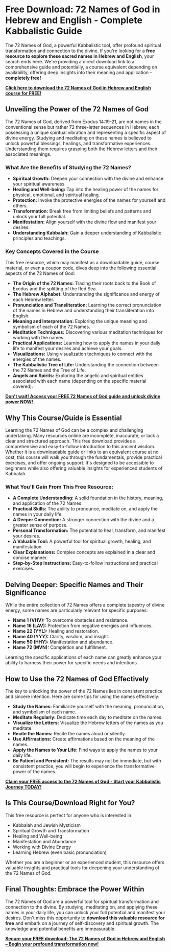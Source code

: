# Free Download: 72 Names of God in Hebrew and English - Complete Kabbalistic Guide

The 72 Names of God, a powerful Kabbalistic tool, offer profound spiritual transformation and connection to the divine. If you're looking for a **free resource to explore these sacred names in Hebrew and English**, your search ends here. We're providing a direct download link to a comprehensive guide and potentially, a course equivalent depending on availability, offering deep insights into their meaning and application – **completely free!**

[**Click here to download the 72 Names of God in Hebrew and English course for FREE!**](https://udemywork.com/72-names-of-god-in-hebrew-and-english)

## Unveiling the Power of the 72 Names of God

The 72 Names of God, derived from Exodus 14:19-21, are not names in the conventional sense but rather 72 three-letter sequences in Hebrew, each possessing a unique spiritual vibration and representing a specific aspect of divine energy. Studying and meditating on these names is believed to unlock powerful blessings, healings, and transformative experiences. Understanding them requires grasping both the Hebrew letters and their associated meanings.

### What Are the Benefits of Studying the 72 Names?

*   **Spiritual Growth:** Deepen your connection with the divine and enhance your spiritual awareness.
*   **Healing and Well-being:** Tap into the healing power of the names for physical, emotional, and spiritual healing.
*   **Protection:** Invoke the protective energies of the names for yourself and others.
*   **Transformation:** Break free from limiting beliefs and patterns and unlock your full potential.
*   **Manifestation:** Align yourself with the divine flow and manifest your desires.
*   **Understanding Kabbalah:** Gain a deeper understanding of Kabbalistic principles and teachings.

### Key Concepts Covered in the Course

This free resource, which may manifest as a downloadable guide, course material, or even a coupon code, dives deep into the following essential aspects of the 72 Names of God:

*   **The Origin of the 72 Names:** Tracing their roots back to the Book of Exodus and the splitting of the Red Sea.
*   **The Hebrew Alphabet:** Understanding the significance and energy of each Hebrew letter.
*   **Pronunciation and Transliteration:** Learning the correct pronunciation of the names in Hebrew and understanding their transliteration into English.
*   **Meaning and Interpretation:** Exploring the unique meaning and symbolism of each of the 72 Names.
*   **Meditation Techniques:** Discovering various meditation techniques for working with the names.
*   **Practical Applications:** Learning how to apply the names in your daily life to manifest your desires and achieve your goals.
*   **Visualizations:** Using visualization techniques to connect with the energies of the names.
*   **The Kabbalistic Tree of Life:** Understanding the connection between the 72 Names and the Tree of Life.
*   **Angels and Spirits:** Exploring the angelic and spiritual entities associated with each name (depending on the specific material covered).

[**Don't wait! Access your FREE 72 Names of God guide and unlock divine power NOW!**](https://udemywork.com/72-names-of-god-in-hebrew-and-english)

## Why This Course/Guide is Essential

Learning the 72 Names of God can be a complex and challenging undertaking. Many resources online are incomplete, inaccurate, or lack a clear and structured approach. This free download provides a comprehensive and easy-to-follow introduction to this ancient wisdom. Whether it is a downloadable guide or links to an equivalent course at no cost, this course will walk you through the fundamentals, provide practical exercises, and offer ongoing support. It's designed to be accessible to beginners while also offering valuable insights for experienced students of Kabbalah.

### What You'll Gain From This Free Resource:

*   **A Complete Understanding:** A solid foundation in the history, meaning, and application of the 72 Names.
*   **Practical Skills:** The ability to pronounce, meditate on, and apply the names in your daily life.
*   **A Deeper Connection:** A stronger connection with the divine and a greater sense of purpose.
*   **Personal Transformation:** The potential to heal, transform, and manifest your desires.
*   **A Valuable Tool:** A powerful tool for spiritual growth, healing, and manifestation.
*   **Clear Explanations:** Complex concepts are explained in a clear and concise manner.
*   **Step-by-Step Instructions:** Easy-to-follow instructions and practical exercises.

## Delving Deeper: Specific Names and Their Significance

While the entire collection of 72 Names offers a complete tapestry of divine energy, some names are particularly relevant for specific purposes:

*   **Name 1 (VHV):** To overcome obstacles and resistance.
*   **Name 16 (LAV):** Protection from negative energies and influences.
*   **Name 22 (YYL):** Healing and restoration.
*   **Name 40 (YYY):** Clarity, wisdom, and insight.
*   **Name 50 (HHY):** Manifestation and abundance.
*   **Name 72 (MVN):** Completion and fulfillment.

Learning the specific applications of each name can greatly enhance your ability to harness their power for specific needs and intentions.

## How to Use the 72 Names of God Effectively

The key to unlocking the power of the 72 Names lies in consistent practice and sincere intention. Here are some tips for using the names effectively:

*   **Study the Names:** Familiarize yourself with the meaning, pronunciation, and symbolism of each name.
*   **Meditate Regularly:** Dedicate time each day to meditate on the names.
*   **Visualize the Letters:** Visualize the Hebrew letters of the names as you meditate.
*   **Recite the Names:** Recite the names aloud or silently.
*   **Use Affirmations:** Create affirmations based on the meaning of the names.
*   **Apply the Names to Your Life:** Find ways to apply the names to your daily life.
*   **Be Patient and Persistent:** The results may not be immediate, but with consistent practice, you will begin to experience the transformative power of the names.

[**Claim your FREE access to the 72 Names of God - Start your Kabbalistic Journey TODAY!**](https://udemywork.com/72-names-of-god-in-hebrew-and-english)

## Is This Course/Download Right for You?

This free resource is perfect for anyone who is interested in:

*   Kabbalah and Jewish Mysticism
*   Spiritual Growth and Transformation
*   Healing and Well-being
*   Manifestation and Abundance
*   Working with Divine Energy
*   Learning Hebrew (even basic pronunciation)

Whether you are a beginner or an experienced student, this resource offers valuable insights and practical tools for deepening your understanding of the 72 Names of God.

## Final Thoughts: Embrace the Power Within

The 72 Names of God are a powerful tool for spiritual transformation and connection to the divine. By studying, meditating on, and applying these names in your daily life, you can unlock your full potential and manifest your desires. Don't miss this opportunity to **download this valuable resource for free** and embark on a journey of self-discovery and spiritual growth. The knowledge and potential benefits are immeasurable.

[**Secure your FREE download: The 72 Names of God in Hebrew and English – Begin your profound transformation now!**](https://udemywork.com/72-names-of-god-in-hebrew-and-english)
